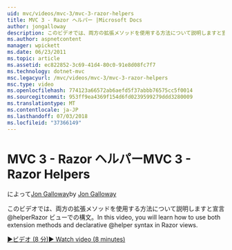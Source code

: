 ```yaml
---
uid: mvc/videos/mvc-3/mvc-3-razor-helpers
title: MVC 3 - Razor ヘルパー |Microsoft Docs
author: jongalloway
description: このビデオでは、両方の拡張メソッドを使用する方法について説明しますと宣言@helperRazor ビューでの構文。
ms.author: aspnetcontent
manager: wpickett
ms.date: 06/23/2011
ms.topic: article
ms.assetid: ec822852-3c69-41d4-80c0-91e8d08fc7f7
ms.technology: dotnet-mvc
msc.legacyurl: /mvc/videos/mvc-3/mvc-3-razor-helpers
msc.type: video
ms.openlocfilehash: 774123a66572ab6aefd5f37abbb76575cc5f0014
ms.sourcegitcommit: 953ff9ea4369f154d6fd0239599279ddd3280009
ms.translationtype: MT
ms.contentlocale: ja-JP
ms.lasthandoff: 07/03/2018
ms.locfileid: "37366149"
---
```

<a name="mvc-3---razor-helpers"></a><span data-ttu-id="2866f-103">MVC 3 - Razor ヘルパー</span><span class="sxs-lookup"><span data-stu-id="2866f-103">MVC 3 - Razor Helpers</span></span>
====================
<span data-ttu-id="2866f-104">によって[Jon Galloway](https://github.com/jongalloway)</span><span class="sxs-lookup"><span data-stu-id="2866f-104">by [Jon Galloway](https://github.com/jongalloway)</span></span>

<span data-ttu-id="2866f-105">このビデオでは、両方の拡張メソッドを使用する方法について説明しますと宣言@helperRazor ビューでの構文。</span><span class="sxs-lookup"><span data-stu-id="2866f-105">In this video, you will learn how to use both extension methods and declarative @helper syntax in Razor views.</span></span>

[<span data-ttu-id="2866f-106">&#9654;ビデオ (8 分)</span><span class="sxs-lookup"><span data-stu-id="2866f-106">&#9654; Watch video (8 minutes)</span></span>](https://channel9.msdn.com/Blogs/ASP-NET-Site-Videos/mvc-3-razor-helpers)
